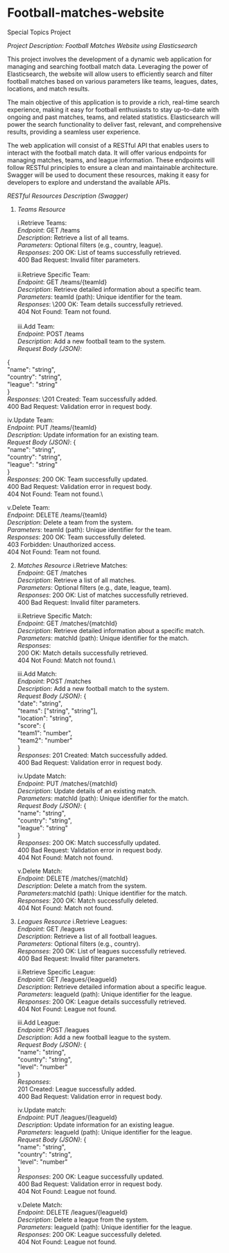 # Football-matches-website
Special Topics Project

*Project Description: Football Matches Website using Elasticsearch*

This project involves the development of a dynamic web application for managing and searching football match data. 
Leveraging the power of Elasticsearch, the website will allow users to efficiently search and filter football matches 
based on various parameters like teams, leagues, dates, locations, and match results. 

The main objective of this application is to provide a rich, real-time search experience, making it easy for 
football enthusiasts to stay up-to-date with ongoing and past matches, teams, and related statistics. 
Elasticsearch will power the search functionality to deliver fast, relevant, and comprehensive results, 
providing a seamless user experience.

The web application will consist of a RESTful API that enables users to interact with the football match data. 
It will offer various endpoints for managing matches, teams, and league information. These endpoints will follow 
RESTful principles to ensure a clean and maintainable architecture. Swagger will be used to document these resources, 
making it easy for developers to explore and understand the available APIs.

*RESTful Resources Description (Swagger)*

1. *Teams Resource*
   
   i.Retrieve Teams:\
   *Endpoint*: GET /teams\
   *Description*: Retrieve a list of all teams.\
   *Parameters*: Optional filters (e.g., country, league).\
   *Responses*: 
200 OK: List of teams successfully retrieved.\
                  400 Bad Request: Invalid filter parameters.\
\
   ii.Retrieve Specific Team:\
   *Endpoint*: GET /teams/{teamId}\
   *Description*: Retrieve detailed information about a specific team.\
   *Parameters*: teamId (path): Unique identifier for the team.\
   *Responses*:
\200 OK: Team details successfully retrieved.\
                  404 Not Found: Team not found.\
\
   iii.Add Team:\
   *Endpoint*: POST /teams\
   *Description*: Add a new football team to the system.\
   *Request Body (JSON)*:

\{\
                           "name": "string",\
                           "country": "string",\
                           "league": "string"\
                          }\
   *Responses*:
\201 Created: Team successfully added.\
                 400 Bad Request: Validation error in request body.

   iv.Update Team:\
   *Endpoint*: PUT /teams/{teamId}\
   *Description*: Update information for an existing team.\
   *Request Body (JSON)*:
\{\
                           "name": "string",\
                           "country": "string",\
                           "league": "string"\
                          }\
   *Responses*:
200 OK: Team successfully updated.\
                  400 Bad Request: Validation error in request body.\
                  404 Not Found: Team not found.\
   
   v.Delete Team:\
   *Endpoint*: DELETE /teams/{teamId}\
   *Description*: Delete a team from the system.\
   *Parameters*: teamId (path): Unique identifier for the team.\
   *Responses*:
200 OK: Team successfully deleted.\
                403 Forbidden: Unauthorized access.\
                404 Not Found: Team not found.

   2. *Matches Resource*
      i.Retrieve Matches:\
      *Endpoint*: GET /matches\
      *Description*: Retrieve a list of all matches.\
      *Parameters*: Optional filters (e.g., date, league, team).\
      *Responses*:
   200 OK: List of matches successfully retrieved.\
                     400 Bad Request: Invalid filter parameters.

      ii.Retrieve Specific Match:\
      *Endpoint*: GET /matches/{matchId}\
      *Description*: Retrieve detailed information about a specific match.\
      *Parameters*: matchId (path): Unique identifier for the match.\
      *Responses*:  
   200 OK: Match details successfully retrieved.\
                     404 Not Found: Match not found.\

      iii.Add Match:\
      *Endpoint*: POST /matches\
      *Description*: Add a new football match to the system.\
      *Request Body (JSON)*:
   \{\
                              "date": "string",\
                              "teams": ["string", "string"],\
                              "location": "string",\
                              "score": {\
                              "team1": "number",\
                              "team2": "number"\
                             }\
      *Responses*:
   201 Created: Match successfully added.\
                     400 Bad Request: Validation error in request body.

      iv.Update Match:\
      *Endpoint*: PUT /matches/{matchId}\
      *Description*: Update details of an existing match.\
      *Parameters*: matchId (path): Unique identifier for the match.\
      *Request Body (JSON)*:
   \{\
                              "name": "string",\
                              "country": "string",\
                              "league": "string"\
                             }\
      *Responses*:
   200 OK: Match successfully updated.\
                     400 Bad Request: Validation error in request body.\
                     404 Not Found: Match not found.

      v.Delete Match:\
      *Endpoint*: DELETE /matches/{matchId}\
      *Description*: Delete a match from the system.\
      *Parameters*:matchId (path): Unique identifier for the match.\
      *Responses*:
   200 OK: Match successfully deleted.\
                   404 Not Found: Match not found.
   
3. *Leagues Resource*
   i.Retrieve Leagues:\
   *Endpoint*: GET /leagues\
   *Description*: Retrieve a list of all football leagues.\
   *Parameters*: Optional filters (e.g., country).\
   *Responses*:
200 OK: List of leagues successfully retrieved.\
                  400 Bad Request: Invalid filter parameters.

   ii.Retrieve Specific League:\
   *Endpoint*: GET /leagues/{leagueId}\
   *Description*: Retrieve detailed information about a specific league.\
   *Parameters*: leagueId (path): Unique identifier for the league.\
   *Responses*:
200 OK: League details successfully retrieved.\
                  404 Not Found: League not found.

   iii.Add League:\
   *Endpoint*: POST /leagues\
   *Description*: Add a new football league to the system.\
   *Request Body (JSON)*:
\{\
                           "name": "string",\
                           "country": "string",\
                           "level": "number"\
                          }\
   *Responses*:\
201 Created: League successfully added.\
                  400 Bad Request: Validation error in request body.

   iv.Update match:\
   *Endpoint*: PUT /leagues/{leagueId}\
   *Description*: Update information for an existing league.\
   *Parameters*: leagueId (path): Unique identifier for the league.\
   *Request Body (JSON)*:
\{\
                          "name": "string",\
                          "country": "string",\
                          "level": "number"\
   }\
   *Responses*:
200 OK: League successfully updated.\
                  400 Bad Request: Validation error in request body.\
                  404 Not Found: League not found.

   v.Delete Match:\
   *Endpoint*: DELETE /leagues/{leagueId}\
   *Description*: Delete a league from the system.\
   *Parameters*: leagueId (path): Unique identifier for the league.\
   *Responses*:
200 OK: League successfully deleted.\
                404 Not Found: League not found.
